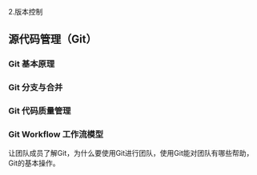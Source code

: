 2.版本控制

## 源代码管理（Git）
### Git 基本原理
### Git 分支与合并
### Git 代码质量管理
### Git Workflow 工作流模型

让团队成员了解Git，为什么要使用Git进行团队，使用Git能对团队有哪些帮助，
Git的基本操作。

